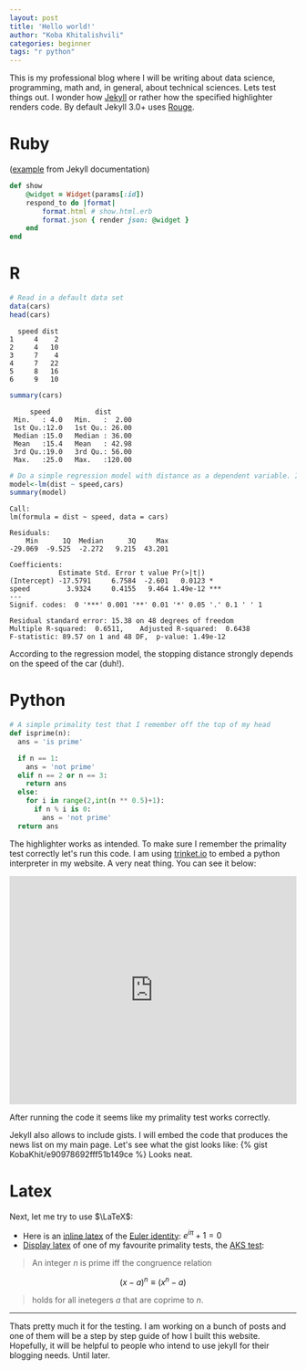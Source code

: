 ```yaml
---
layout: post
title: 'Hello world!'
author: "Koba Khitalishvili"
categories: beginner
tags: "r python"
---
```


This is my professional blog where I will be writing about data science, programming, math and, in general, about technical sciences. Lets test things out. I wonder how [Jekyll]() or rather how the specified highlighter renders code. By default Jekyll 3.0+ uses [Rouge](http://rouge.jneen.net/).

<!--more-->

# Ruby 

([example](http://jekyllrb.com/docs/installation/) from Jekyll documentation)

```ruby
def show
	@widget = Widget(params[:id])
	respond_to do |format|
		format.html # show.html.erb
		format.json { render json: @widget }
	end
end
```


# R

```r
# Read in a default data set
data(cars)
head(cars)
```

```
  speed dist
1     4    2
2     4   10
3     7    4
4     7   22
5     8   16
6     9   10
```

```r
summary(cars)
```

```
     speed           dist       
 Min.   : 4.0   Min.   :  2.00  
 1st Qu.:12.0   1st Qu.: 26.00  
 Median :15.0   Median : 36.00  
 Mean   :15.4   Mean   : 42.98  
 3rd Qu.:19.0   3rd Qu.: 56.00  
 Max.   :25.0   Max.   :120.00 
```

```r
# Do a simple regression model with distance as a dependent variable. Include intercept because of non zero mean. 
model<-lm(dist ~ speed,cars)
summary(model)
```

```
Call:
lm(formula = dist ~ speed, data = cars)

Residuals:
    Min      1Q  Median      3Q     Max 
-29.069  -9.525  -2.272   9.215  43.201 

Coefficients:
            Estimate Std. Error t value Pr(>|t|)    
(Intercept) -17.5791     6.7584  -2.601   0.0123 *  
speed         3.9324     0.4155   9.464 1.49e-12 ***
---
Signif. codes:  0 '***' 0.001 '**' 0.01 '*' 0.05 '.' 0.1 ' ' 1

Residual standard error: 15.38 on 48 degrees of freedom
Multiple R-squared:  0.6511,	Adjusted R-squared:  0.6438 
F-statistic: 89.57 on 1 and 48 DF,  p-value: 1.49e-12  
```
According to the regression model, the stopping distance strongly depends on the speed of the car (duh!).

# Python 

```python
# A simple primality test that I remember off the top of my head
def isprime(n):
  ans = 'is prime'

  if n == 1:
    ans = 'not prime'
  elif n == 2 or n == 3:
	return ans
  else:
	for i in range(2,int(n ** 0.5)+1):
	  if n % i is 0:
	    ans = 'not prime'
  return ans
```

The highlighter works as intended. To make sure I remember the primality test correctly let's run this code. I am using [trinket.io](https://trinket.io/) to embed a python interpreter in my website. A very neat thing. You can see it below:

<iframe src="https://trinket.io/embed/python/0066595bcc" width="100%" height="400" frameborder="0" marginwidth="0" marginheight="0" allowfullscreen></iframe>

After running the code it seems like my primality test works correctly. 

Jekyll also allows to include gists. I will embed the code that produces the news list on my main page. Let's see what the gist looks like:
{% gist KobaKhit/e90978692fff51b149ce %}
Looks neat.

# Latex

Next, let me try to use $\LaTeX$:

- Here is an [inline latex](http://www.math.tamu.edu/~boas/courses/math696/LaTeX-in-line-equations.html) of the [Euler identity](http://en.wikipedia.org/wiki/Euler%27s_identity): $e^{i\pi} + 1 = 0$
- [Display latex](http://www.math.tamu.edu/~boas/courses/math696/LaTeX-displayed-equations.html) of one of my favourite primality tests, the [AKS test](http://en.wikipedia.org/wiki/AKS_primality_test):

> An integer $n$ is prime iff the congruence relation 

$$(x-a)^n \equiv (x^n-a)$$

> holds for all inetegers $a$ that are coprime to $n$.

<hr>

Thats pretty much it for the testing. I am working on a bunch of posts and one of them will be a step by step guide of how I built this website. Hopefully, it will be helpful to people who intend to use jekyll for their blogging needs. Until later.
